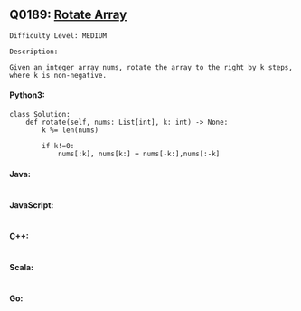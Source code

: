 ## Q0189: [Rotate Array](https://leetcode.com/problems/rotate-array/)

```
Difficulty Level: MEDIUM
```

```
Description:

Given an integer array nums, rotate the array to the right by k steps, where k is non-negative.
```

#### Python3:

```
class Solution:
    def rotate(self, nums: List[int], k: int) -> None:
        k %= len(nums)

        if k!=0:
            nums[:k], nums[k:] = nums[-k:],nums[:-k]
```

#### Java:

```

```

#### JavaScript:

```

```

#### C++:

```

```

#### Scala:

```

```

#### Go:

```

```